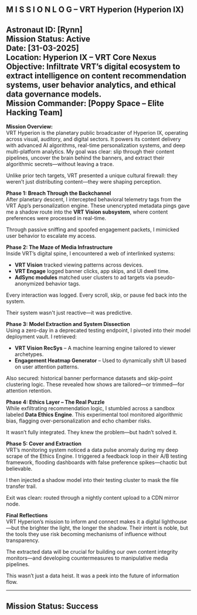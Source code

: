 M I S S I O N  L O G – VRT Hyperion (Hyperion IX)  
--------------------------------------------------------------  
Astronaut ID: [Rynn]  
Mission Status: **Active**  
Date: [31-03-2025]  
Location: **Hyperion IX – VRT Core Nexus**  
Objective: **Infiltrate VRT’s digital ecosystem to extract intelligence on content recommendation systems, user behavior analytics, and ethical data governance models.**  
Mission Commander: [Poppy Space – Elite Hacking Team]  
--------------------------------------------------------------  

**Mission Overview:**  
VRT Hyperion is the planetary public broadcaster of Hyperion IX, operating across visual, auditory, and digital sectors. It powers its content delivery with advanced AI algorithms, real-time personalization systems, and deep multi-platform analytics. My goal was clear: slip through their content pipelines, uncover the brain behind the banners, and extract their algorithmic secrets—without leaving a trace.  

Unlike prior tech targets, VRT presented a unique cultural firewall: they weren’t just distributing content—they were shaping perception.  

**Phase 1: Breach Through the Backchannel**  
After planetary descent, I intercepted behavioral telemetry tags from the VRT App’s personalization engine. These unencrypted metadata pings gave me a shadow route into the **VRT Vision subsystem**, where content preferences were processed in real-time.  

Through passive sniffing and spoofed engagement packets, I mimicked user behavior to escalate my access.  

**Phase 2: The Maze of Media Infrastructure**  
Inside VRT’s digital spine, I encountered a web of interlinked systems:  

- **VRT Vision** tracked viewing patterns across devices.  
- **VRT Engage** logged banner clicks, app skips, and UI dwell time.  
- **AdSync modules** matched user clusters to ad targets via pseudo-anonymized behavior tags.  

Every interaction was logged. Every scroll, skip, or pause fed back into the system.  

Their system wasn't just reactive—it was predictive.  

**Phase 3: Model Extraction and System Dissection**  
Using a zero-day in a deprecated testing endpoint, I pivoted into their model deployment vault. I retrieved:  

* **VRT Vision RecSys** – A machine learning engine tailored to viewer archetypes.  
* **Engagement Heatmap Generator** – Used to dynamically shift UI based on user attention patterns.  

Also secured: historical banner performance datasets and skip-point clustering logic. These revealed how shows are tailored—or trimmed—for attention retention.  

**Phase 4: Ethics Layer – The Real Puzzle**  
While exfiltrating recommendation logic, I stumbled across a sandbox labeled **Data Ethics Engine**. This experimental tool monitored algorithmic bias, flagging over-personalization and echo chamber risks.  

It wasn’t fully integrated. They knew the problem—but hadn’t solved it.  

**Phase 5: Cover and Extraction**  
VRT’s monitoring system noticed a data pulse anomaly during my deep scrape of the Ethics Engine. I triggered a feedback loop in their A/B testing framework, flooding dashboards with false preference spikes—chaotic but believable.  

I then injected a shadow model into their testing cluster to mask the file transfer trail.  

Exit was clean: routed through a nightly content upload to a CDN mirror node.  

**Final Reflections**  
VRT Hyperion’s mission to inform and connect makes it a digital lighthouse—but the brighter the light, the longer the shadow. Their intent is noble, but the tools they use risk becoming mechanisms of influence without transparency.  

The extracted data will be crucial for building our own content integrity monitors—and developing countermeasures to manipulative media pipelines.  

This wasn’t just a data heist. It was a peek into the future of information flow.  

--------------------------------------------------------------  
Mission Status: **Success**  
--------------------------------------------------------------
